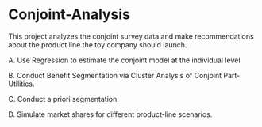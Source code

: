 # Conjoint-Analysis
This project analyzes the conjoint survey data and make recommendations about the product line the toy company should launch. 

A.	Use Regression to estimate the conjoint model at the individual level

B.	Conduct Benefit Segmentation via Cluster Analysis of Conjoint Part-Utilities.

C.	Conduct a priori segmentation.

D.	Simulate market shares for different product-line scenarios.
